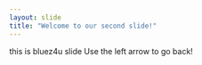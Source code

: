 ```yaml
---
layout: slide
title: "Welcome to our second slide!"
---
```

this is bluez4u slide
Use the left arrow to go back!